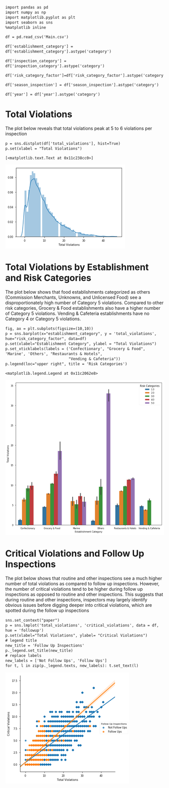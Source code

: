 

```
import pandas as pd
import numpy as np
import matplotlib.pyplot as plt
import seaborn as sns
%matplotlib inline
```


```
df = pd.read_csv('Main.csv')
```


```
df['establishment_category'] = df['establishment_category'].astype('category')
```


```
df['inspection_category'] = df['inspection_category'].astype('category')
```


```
df['risk_category_factor']=df['risk_category_factor'].astype('category')
```


```
df['season_inspection'] = df['season_inspection'].astype('category')
```


```
df['year'] = df['year'].astype('category')
```

# Total Violations

The plot below reveals that total violations peak at 5 to 6 violations per inspection


```
p = sns.distplot(df['total_violations'], hist=True)
p.set(xlabel = "Total Violations")
```




    [<matplotlib.text.Text at 0x11c238cc0>]




![png](output_8_1.png)


# Total Violations by Establishment and Risk Categories

The plot below shows that food establishments categorized as others (Commission Merchants, Unknowns, and Unlicensed Food) see a disproportionately high number of Category 5 violations. Compared to other risk categories, Grocery & Food establishments also have a higher number of Category 5 violations. Vending & Cafeteria establishments have no Category 4 or Category 5 violations.


```
fig, ax = plt.subplots(figsize=(10,10))
p = sns.barplot(x="establishment_category", y = 'total_violations', hue="risk_category_factor", data=df)
p.set(xlabel="Establishment Category", ylabel = "Total Violations")
p.set_xticklabels(labels = ('Confectionary', "Grocery & Food", 'Marine', 'Others', "Restaurants & Hotels",
                            "Vending & Cafeteria"))
p.legend(loc="upper right", title = 'Risk Categories')

```




    <matplotlib.legend.Legend at 0x11c2062e8>




![png](output_10_1.png)


 # Critical Violations and Follow Up Inspections
 
The plot below shows that routine and other inspections see a much higher number of total violations as compared to follow up inspections. However, the number of critical violations tend to be higher during follow up inspections as opposed to routine and other inspections. This suggests that during routine and other inspections, inspectors may largely identify obvious issues before digging deeper into critical violations, which are spotted during the follow up inspections


```
sns.set_context("paper")
p = sns.lmplot('total_violations', 'critical_violations', data = df, hue = 'followup')
p.set(xlabel="Total Violations", ylabel= "Critical Violations")
# legend title
new_title = 'Follow Up Inspections'
p._legend.set_title(new_title)
# replace labels
new_labels = ['Not Follow Ups', 'Follow Ups']
for t, l in zip(p._legend.texts, new_labels): t.set_text(l)
```


![png](output_12_0.png)

